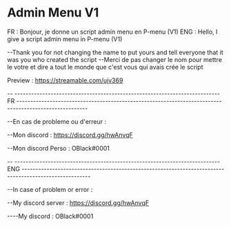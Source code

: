 # Admin Menu V1

FR : Bonjour, je donne un script admin menu en P-menu (V1) ENG : Hello, I give a script admin menu in P-menu (V1) 

--Thank you for not changing the name to put yours and tell everyone that it was you who created the script
 --Merci de pas changer le nom pour mettre le votre et dire a tout le monde que c'est vous qui avais crée le script
 

Preview : https://streamable.com/ujv369
 
 -- --------------------------------------------------------------------------  FR  -------------------------------------------------------------------------------------------------------

 --En cas de probleme ou d'erreur :

 --Mon discord : https://discord.gg/hwAnvqF

 --Mon discord Perso : OBlack#0001

  -- --------------------------------------------------------------------------  ENG  -------------------------------------------------------------------------------------------------------

  --In case of problem or error :

  --My discord server : https://discord.gg/hwAnvqF

  ----My discord  : OBlack#0001
